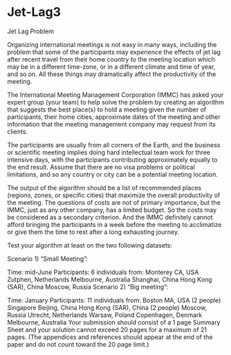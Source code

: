 # Jet-Lag3
Jet Lag
Problem	 
 	
Organizing international meetings is not easy in many ways, including the problem that some of the participants may experience the effects of jet lag after recent travel from their home country to the meeting location which may be in a different time-zone, or in a different climate and time of year, and so on. All these things may dramatically affect the productivity of the meeting.

The International Meeting Management Corporation (IMMC) has asked your expert group (your team) to help solve the problem by creating an algorithm that suggests the best place(s) to hold a meeting given the number of participants, their home cities, approximate dates of the meeting and other information that the meeting management company may request from its clients.

The participants are usually from all corners of the Earth, and the business or scientific meeting implies doing hard intellectual team work for three intensive days, with the participants contributing approximately equally to the end result. Assume that there are no visa problems or political limitations, and so any country or city can be a potential meeting location.

The output of the algorithm should be a list of recommended places (regions, zones, or specific cities) that maximize the overall productivity of the meeting. The questions of costs are not of primary importance, but the IMMC, just as any other company, has a limited budget. So the costs may be considered as a secondary criterion. And the IMMC definitely cannot afford bringing the participants in a week before the meeting to acclimatize or give them the time to rest after a long exhausting journey.

Test your algorithm at least on the two following datasets:

Scenario 1) “Small Meeting”:

Time: mid-June
Participants: 6 individuals from:
Monterey CA, USA
Zutphen, Netherlands
Melbourne, Australia
Shanghai, China
Hong Kong (SAR), China
Moscow, Russia
Scenario 2) “Big meeting”:

Time: January
Participants: 11 individuals from:
Boston MA, USA (2 people)
Singapore
Beijing, China
Hong Kong (SAR), China (2 people)
Moscow, Russia
Utrecht, Netherlands
Warsaw, Poland
Copenhagen, Denmark
Melbourne, Australia
Your submission should consist of a 1 page Summary Sheet and your solution cannot exceed 20 pages for a maximum of 21 pages. (The appendices and references should appear at the end of the paper and do not count toward the 20 page limit.)
